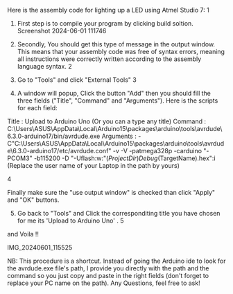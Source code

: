 Here is the assembly code for lighting up a LED using Atmel Studio 7:
1

1. First step is to compile your program by clicking build soltion.
Screenshot 2024-06-01 111746

2. Secondly, You should get this type of message in the output window.
This means that your assembly code was free of syntax errors, meaning all instructions were correctly written according to the assembly language syntax.
2

3. Go to "Tools" and click "External Tools"
3

4. A window will popup, Click the button "Add" then you should fill the three fields ("Title", "Command" and "Arguments").
Here is the scripts for each field:

Title : Upload to Arduino Uno (Or you can a type any title)
Command : C:\Users\ASUS\AppData\Local\Arduino15\packages\arduino\tools\avrdude\6.3.0-arduino17/bin/avrdude.exe
Arguments : -C"C:\Users\ASUS\AppData\Local\Arduino15\packages\arduino\tools\avrdude\6.3.0-arduino17/etc/avrdude.conf" -v -V -patmega328p -carduino "-PCOM3" -b115200 -D "-Uflash:w:"$(ProjectDir)Debug$(TargetName).hex":i
(Replace the user name of your Laptop in the path by yours)

4

Finally make sure the "use output window" is checked than click "Apply" and "OK" buttons.

5. Go back to "Tools" and Click the corresponditing title you have chosen for me its 'Upload to Arduino Uno' .
5

and Voila !!

IMG_20240601_115525

NB: This procedure is a shortcut. Instead of going the Arduino ide to look for the avrdude.exe file's path, I provide you directly with the path and the command so you just copy and paste in the right fields (don't forget to replace your PC name on the path).
Any Questions, feel free to ask!
